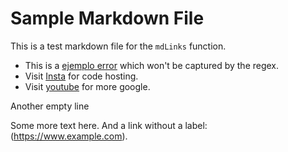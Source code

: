 # Sample Markdown File

This is a test markdown file for the `mdLinks` function.


- This is a [ejemplo error](https://www.youtube.com/rft0) which won't be captured by the regex.
- Visit [Insta](https://www.instagram.com/) for code hosting.
- Visit [youtube](https://www.youtube.com/) for more google.

Another empty line

Some more text here. And a link without a label: (https://www.example.com).